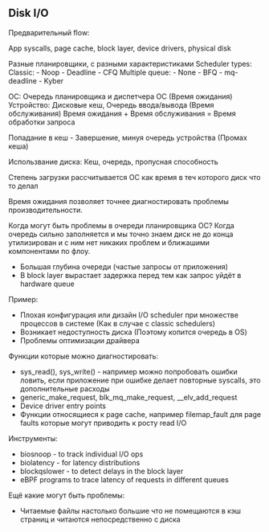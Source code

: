 
## Disk I/O

Предварительный flow:

App syscalls, page cache, block layer, device drivers, physical disk

Разные планировщики, с разными характеристиками
Scheduler types:
  Classic:
    - Noop
    - Deadline
    - CFQ
  Multiple queue:
    - None
    - BFQ
    - mq-deadline
    - Kyber

ОС: Очередь планировщика и диспетчера ОС (Время ожидания)
Устройство: Дисковые кеш, Очередь ввода/вывода (Время обслуживания)
Время ожидания + Время обслуживания = Время обработки запроса

Попадание в кеш - Завершение, минуя очередь устройства (Промах кеша)

Использвание диска: Кеш, очередь, пропусная способность

Степень загрузки рассчитывается ОС как время в теч которого диск что то делал

Время ожидания позволяет точнее диагностировать проблемы производительности.

Когда могут быть проблемы в очереди планировщика ОС?
Когда очередь сильно заполняется и мы точно знаем диск не до конца утилизирован и с ним нет никаких проблем и ближашими компонентами по флоу.
- Большая глубина очереди (частые запросы от приложения)
- В block layer вырастает задержка перед тем как запрос уйдёт в hardware queue

Пример:
 - Плохая конфигурация или дизайн I/O scheduler при множестве процессов в системе (Как в случае с classic schedulers)
 - Возникает недоступность диска (Поэтому копится очередь в OS)
 - Проблемы оптимизации драйвера

Функции которые можно диагностировать:
 - sys_read(), sys_write() - например можно попробовать ошибки ловить, если приложение при ошибке делает повторные syscalls, это дополнительные расходы
 - generic_make_request, blk_mq_make_request, __elv_add_request
 - Device driver entry points
 - Функции относящиеся к page cache, например filemap_fault для page faults которые могут приводить к росту read I/O

Инструменты:
 - biosnoop - to track individual I/O ops
 - biolatency - for latency distributions
 - blockqslower - to detect delays in the block layer
 - eBPF programs to trace latency of requests in different queues 

Ещё какие могут быть проблемы:
 - Читаемые файлы настолько большие что не помещаются в кэш страниц и читаются непосредственно с диска
